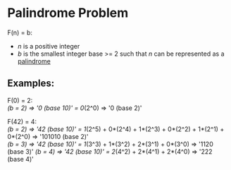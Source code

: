 # Palindrome Problem

F(n) = b:
* *n* is a positive integer 
* *b* is the smallest integer base >= 2 such that *n* can be represented as a [palindrome](http://en.wikipedia.org/wiki/Palindrome) 

## Examples:

F(0) = 2:	
*(b = 2) => '0 (base 10)' = 0*(2^0) => '0 (base 2)'

F(42) = 4:	
*(b = 2) => '42 (base 10)' = 1*(2^5) + 0*(2^4) + 1*(2^3) + 0*(2^2) + 1*(2^1) + 0*(2^0) => '101010 (base 2)'  
*(b = 3) => '42 (base 10)' = 1*(3^3) + 1*(3^2) + 2*(3^1) + 0*(3^0) => '1120 (base 3)'
*(b = 4) => '42 (base 10)' = 2*(4^2) + 2*(4^1) + 2*(4^0) => '222 (base 4)'